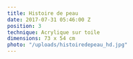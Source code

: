 ```yaml
---
title: Histoire de peau
date: 2017-07-31 05:46:00 Z
position: 3
technique: Acrylique sur toile
dimensions: 73 x 54 cm
photo: "/uploads/histoiredepeau_hd.jpg"
---
```


